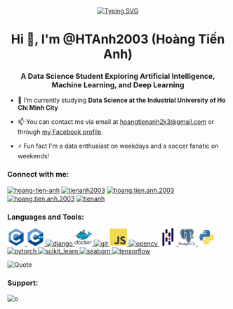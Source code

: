 <div align="center">

[![Typing SVG](https://readme-typing-svg.herokuapp.com?font=Fira+Code&weight=500&size=25&pause=1000&width=435&height=100&lines=Welcome+to+My+Github!;%F0%9F%A4%96+AI+Engineer+;%F0%9F%93%9A+AI+Researcher;%F0%9F%93%8A+Data+Scientist+)](https://git.io/typing-svg)

</div>

<h1 align="center">Hi 👋, I'm @HTAnh2003 (Hoàng Tiến Anh)</h1>
<h3 align="center">A Data Science Student Exploring Artificial Intelligence, Machine Learning, and Deep Learning</h3>

- 🌱 I’m currently studying **Data Science at the Industrial University of Ho Chi Minh City**

- 📫 You can contact me via email at [hoangtienanh2k3@gmail.com](mailto:hoangtienanh2k3@gmail.com) or through [my Facebook profile](https://facebook.com/hoang.tien.anh.2003). 

- ⚡ Fun fact I'm a data enthusiast on weekdays and a soccer fanatic on weekends!

<h3 align="left">Connect with me:</h3>
<p align="left">
<a href="https://linkedin.com/in/hoang-tien-anh" target="blank"><img align="center" src="https://raw.githubusercontent.com/rahuldkjain/github-profile-readme-generator/master/src/images/icons/Social/linked-in-alt.svg" alt="hoang-tien-anh" height="30" width="40" /></a>
<a href="https://kaggle.com/tienanh2003" target="blank"><img align="center" src="https://raw.githubusercontent.com/rahuldkjain/github-profile-readme-generator/master/src/images/icons/Social/kaggle.svg" alt="tienanh2003" height="30" width="40" /></a>
<a href="https://fb.com/hoang.tien.anh.2003" target="blank"><img align="center" src="https://raw.githubusercontent.com/rahuldkjain/github-profile-readme-generator/master/src/images/icons/Social/facebook.svg" alt="hoang.tien.anh.2003" height="30" width="40" /></a>
<a href="https://instagram.com/hoangtienanh.2003" target="blank"><img align="center" src="https://raw.githubusercontent.com/rahuldkjain/github-profile-readme-generator/master/src/images/icons/Social/instagram.svg" alt="hoang.tien.anh.2003" height="30" width="40" /></a>
<a href="https://codeforces.com/profile/tienanh" target="blank"><img align="center" src="https://raw.githubusercontent.com/rahuldkjain/github-profile-readme-generator/master/src/images/icons/Social/codeforces.svg" alt="tienanh" height="30" width="40" /></a>
</p>

<h3 align="left">Languages and Tools:</h3>
<p align="left"> <a href="https://www.cprogramming.com/" target="_blank" rel="noreferrer"> <img src="https://raw.githubusercontent.com/devicons/devicon/master/icons/c/c-original.svg" alt="c" width="40" height="40"/> </a> <a href="https://www.w3schools.com/cpp/" target="_blank" rel="noreferrer"> <img src="https://raw.githubusercontent.com/devicons/devicon/master/icons/cplusplus/cplusplus-original.svg" alt="cplusplus" width="40" height="40"/> </a> <a href="https://www.djangoproject.com/" target="_blank" rel="noreferrer"> <img src="https://cdn.worldvectorlogo.com/logos/django.svg" alt="django" width="40" height="40"/> </a> <a href="https://www.docker.com/" target="_blank" rel="noreferrer"> <img src="https://raw.githubusercontent.com/devicons/devicon/master/icons/docker/docker-original-wordmark.svg" alt="docker" width="40" height="40"/> </a> <a href="https://git-scm.com/" target="_blank" rel="noreferrer"> <img src="https://www.vectorlogo.zone/logos/git-scm/git-scm-icon.svg" alt="git" width="40" height="40"/> </a> <a href="https://developer.mozilla.org/en-US/docs/Web/JavaScript" target="_blank" rel="noreferrer"> <img src="https://raw.githubusercontent.com/devicons/devicon/master/icons/javascript/javascript-original.svg" alt="javascript" width="40" height="40"/> </a> <a href="https://opencv.org/" target="_blank" rel="noreferrer"> <img src="https://www.vectorlogo.zone/logos/opencv/opencv-icon.svg" alt="opencv" width="40" height="40"/> </a> <a href="https://pandas.pydata.org/" target="_blank" rel="noreferrer"> <img src="https://raw.githubusercontent.com/devicons/devicon/2ae2a900d2f041da66e950e4d48052658d850630/icons/pandas/pandas-original.svg" alt="pandas" width="40" height="40"/> </a> <a href="https://www.postgresql.org" target="_blank" rel="noreferrer"> <img src="https://raw.githubusercontent.com/devicons/devicon/master/icons/postgresql/postgresql-original-wordmark.svg" alt="postgresql" width="40" height="40"/> </a> <a href="https://www.python.org" target="_blank" rel="noreferrer"> <img src="https://raw.githubusercontent.com/devicons/devicon/master/icons/python/python-original.svg" alt="python" width="40" height="40"/> </a> <a href="https://pytorch.org/" target="_blank" rel="noreferrer"> <img src="https://www.vectorlogo.zone/logos/pytorch/pytorch-icon.svg" alt="pytorch" width="40" height="40"/> </a> <a href="https://scikit-learn.org/" target="_blank" rel="noreferrer"> <img src="https://upload.wikimedia.org/wikipedia/commons/0/05/Scikit_learn_logo_small.svg" alt="scikit_learn" width="40" height="40"/> </a> <a href="https://seaborn.pydata.org/" target="_blank" rel="noreferrer"> <img src="https://seaborn.pydata.org/_images/logo-mark-lightbg.svg" alt="seaborn" width="40" height="40"/> </a> <a href="https://www.tensorflow.org" target="_blank" rel="noreferrer"> <img src="https://www.vectorlogo.zone/logos/tensorflow/tensorflow-icon.svg" alt="tensorflow" width="40" height="40"/> </a> </p>

![Quote](https://github-readme-quotes-bay.vercel.app/quote?prussian)

<h3 align="left">Support:</h3>
<p><img align="left" src="https://cdn.buymeacoffee.com/buttons/v2/default-yellow.png" height="50" width="210" alt="o" /></p>
<!-- <img src="https://github.com/HTAnh2003/HTAnh2003/assets/129145008/c6f52684-df97-44f1-a461-8b303cca85f1" width="400" /> -->
